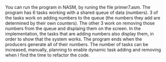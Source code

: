 You can run the program in NASM, by runing the file primer7.asm. The program has 6 tasks working with a shared queue of data (numbers). 3 of the tasks work on adding numbers to the queue (the numbers they add are determined by their own counters). The other 3 work on removing those numbers from the queue and displaing them on the screen. In the implementation, the tasks that are adding numbers also display them, in order to show that the system works. The program ends when the producers generate all of their numbers. The number of tasks can be increased, manually, planning to enable dynamic task adding and removing when I find the time to refactor the code.
